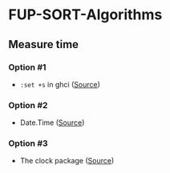 # FUP-SORT-Algorithms

## Measure time

### Option #1

- `:set +s` in ghci ([Source](https://stackoverflow.com/questions/6766450/haskell-function-execution-time))

### Option #2

- Date.Time ([Source](https://chrisdone.com/posts/measuring-duration-in-haskell/))

### Option #3

- The clock package ([Source](https://chrisdone.com/posts/measuring-duration-in-haskell/))